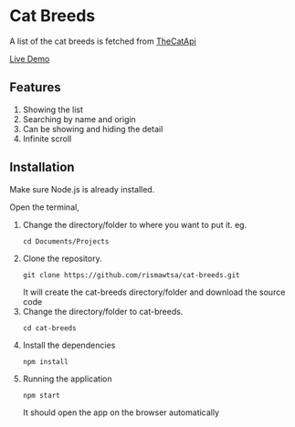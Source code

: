 # Cat Breeds

A list of the cat breeds is fetched from [TheCatApi](https://docs.thecatapi.com/api-reference/breeds/breeds-list)

[Live Demo](https://cat-breeds-green.vercel.app/)

## Features

1. Showing the list
2. Searching by name and origin
3. Can be showing and hiding the detail
4. Infinite scroll

## Installation

Make sure Node.js is already installed.

Open the terminal,

1. Change the directory/folder to where you want to put it.
   eg.
   ```
   cd Documents/Projects
   ```
2. Clone the repository.
   ```
   git clone https://github.com/rismawtsa/cat-breeds.git
   ```
   It will create the cat-breeds directory/folder and download the source code
3. Change the directory/folder to cat-breeds.
   ```
   cd cat-breeds
   ```
4. Install the dependencies
   ```
   npm install
   ```
5. Running the application
   ```
   npm start
   ```
   It should open the app on the browser automatically
